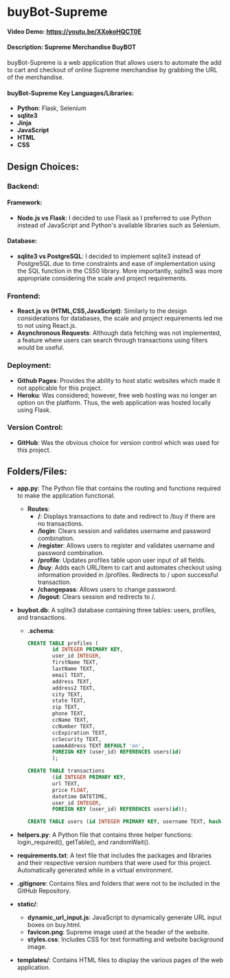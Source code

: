 # buyBot-Supreme

#### Video Demo:  https://youtu.be/XXokoHQCT0E

#### Description: Supreme Merchandise BuyBOT

buyBot-Supreme is a web application that allows users to automate the add to cart and checkout of online Supreme merchandise by grabbing the URL of the merchandise.

#### buyBot-Supreme Key Languages/Libraries: 

- **Python**: Flask, Selenium
- **sqlite3**
- **Jinja**
- **JavaScript**
- **HTML**
- **CSS**

## Design Choices:

### Backend: 

#### Framework:
- **Node.js vs Flask**: I decided to use Flask as I preferred to use Python instead of JavaScript and Python's available libraries such as Selenium.

#### Database:
- **sqlite3 vs PostgreSQL**: I decided to implement sqlite3 instead of PostgreSQL due to time constraints and ease of implementation using the SQL function in the CS50 library. More importantly, sqlite3 was more appropriate considering the scale and project requirements.

### Frontend:

- **React.js vs (HTML,CSS,JavaScript)**: Similarly to the design considerations for databases, the scale and project requirements led me to not using React.js.
- **Asynchronous Requests**: Although data fetching was not implemented, a feature where users can search through transactions using filters would be useful.

### Deployment:

- **Github Pages**: Provides the ability to host static websites which made it not applicable for this project.
- **Heroku**: Was considered; however, free web hosting was no longer an option on the platform. Thus, the web application was hosted locally using Flask.

### Version Control:

- **GitHub**: Was the obvious choice for version control which was used for this project.

## Folders/Files:

- **app.py**: The Python file that contains the routing and functions required to make the application functional.
  - **Routes**: 
    - **/**: Displays transactions to date and redirect to /buy if there are no transactions.
    - **/login**: Clears session and validates username and password combination.
    - **/register**: Allows users to register and validates username and password combination.
    - **/profile**: Updates profiles table upon user input of all fields.
    - **/buy**: Adds each URL/item to cart and automates checkout using information provided in /profiles. Redirects to / upon successful transaction.
    - **/changepass**: Allows users to change password.
    - **/logout**: Clears session and redirects to /.

- **buybot.db**: A sqlite3 database containing three tables: users, profiles, and transactions.
  - **.schema**:
    ```sql
    CREATE TABLE profiles (
            id INTEGER PRIMARY KEY,
            user_id INTEGER,
            firstName TEXT,
            lastName TEXT,
            email TEXT,
            address TEXT,
            address2 TEXT,
            city TEXT,
            state TEXT,
            zip TEXT,
            phone TEXT,
            ccName TEXT,
            ccNumber TEXT,
            ccExpiration TEXT,
            ccSecurity TEXT,
            sameAddress TEXT DEFAULT 'on',
            FOREIGN KEY (user_id) REFERENCES users(id)
            );

    CREATE TABLE transactions
            (id INTEGER PRIMARY KEY,
            url TEXT,
            price FLOAT,
            datetime DATETIME,
            user_id INTEGER,
            FOREIGN KEY (user_id) REFERENCES users(id));

    CREATE TABLE users (id INTEGER PRIMARY KEY, username TEXT, hash TEXT);
    ```

- **helpers.py**: A Python file that contains three helper functions: login_required(), getTable(), and randomWait().

- **requirements.txt**: A text file that includes the packages and libraries and their respective version numbers that were used for this project. Automatically generated while in a virtual environment.

- **.gitignore**: Contains files and folders that were not to be included in the GitHub Repository.

- **static/**:
  - **dynamic_url_input.js**: JavaScript to dynamically generate URL input boxes on buy.html.
  - **favicon.png**: Supreme image used at the header of the website.
  - **styles.css**: Includes CSS for text formatting and website background image.

- **templates/**: Contains HTML files to display the various pages of the web application.
